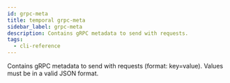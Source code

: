 ```yaml
---
id: grpc-meta
title: temporal grpc-meta
sidebar_label: grpc-meta
description: Contains gRPC metadata to send with requests.
tags:
  - cli-reference
---
```


Contains gRPC metadata to send with requests (format: key=value). Values must be in a valid JSON format.
